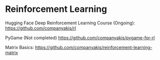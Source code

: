 # Reinforcement Learning

Hugging Face Deep Reinforcement Learning Course (Ongoing):
https://github.com/companyakis/rl

PyGame (Not completed)
https://github.com/companyakis/pygame-for-rl

Matrix Basics:
https://github.com/companyakis/reinforcement-learning-matrix
